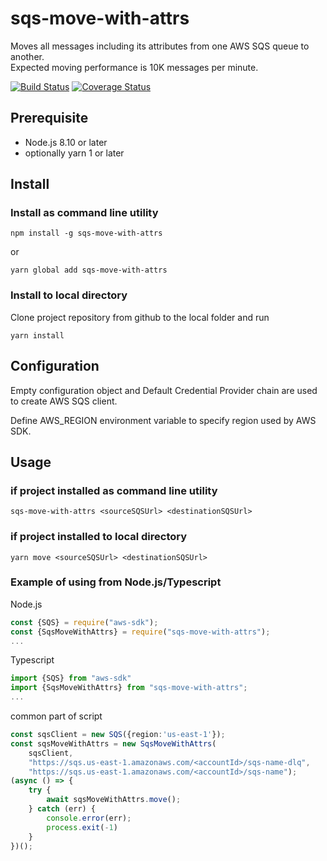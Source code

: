 # sqs-move-with-attrs
Moves all messages including its attributes from one AWS SQS queue to another.<br>
Expected moving performance is 10K messages per minute.

[![Build Status](https://travis-ci.org/vladru/sqs-move-with-attrs.svg?branch=master)](https://travis-ci.org/vladru/sqs-move-with-attrs)
[![Coverage Status](https://coveralls.io/repos/github/vladru/sqs-move-with-attrs/badge.svg?branch=master)](https://coveralls.io/github/vladru/sqs-move-with-attrs?branch=master)

## Prerequisite

- Node.js 8.10 or later
- optionally yarn 1 or later

## Install
### Install as command line utility
```
npm install -g sqs-move-with-attrs
```
or
```.env
yarn global add sqs-move-with-attrs
```
### Install to local directory
Clone project repository from github to the local folder and run
```.env
yarn install
```
## Configuration

Empty configuration object and Default Credential Provider chain are used to create AWS SQS client.

Define AWS_REGION environment variable to specify region used by AWS SDK.   

## Usage
### if project installed as command line utility
```
sqs-move-with-attrs <sourceSQSUrl> <destinationSQSUrl>
```
### if project installed to local directory
```
yarn move <sourceSQSUrl> <destinationSQSUrl>
```
### Example of using from Node.js/Typescript
Node.js
```js
const {SQS} = require("aws-sdk");
const {SqsMoveWithAttrs} = require("sqs-move-with-attrs");
...
```
Typescript
```typescript
import {SQS} from "aws-sdk"
import {SqsMoveWithAttrs} from "sqs-move-with-attrs";
...
```
common part of script
```typescript
const sqsClient = new SQS({region:'us-east-1'});
const sqsMoveWithAttrs = new SqsMoveWithAttrs(
    sqsClient,
    "https://sqs.us-east-1.amazonaws.com/<accountId>/sqs-name-dlq",
    "https://sqs.us-east-1.amazonaws.com/<accountId>/sqs-name");
(async () => {
    try {
        await sqsMoveWithAttrs.move();
    } catch (err) {
        console.error(err);
        process.exit(-1)
    }
})();
```
